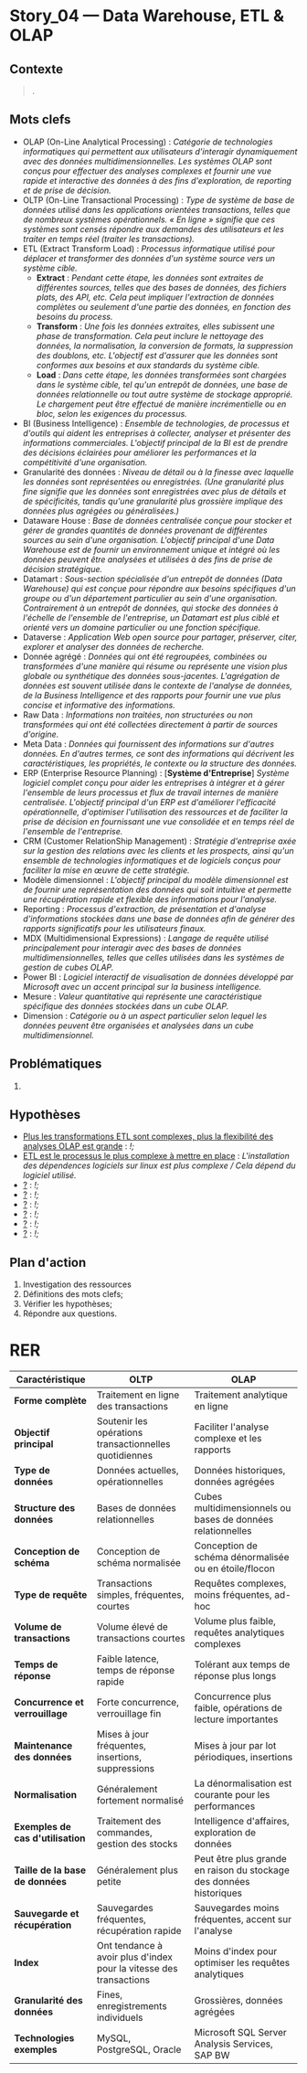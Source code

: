 <link rel="stylesheet" href="../../stylesheet.css">

# Story_04 — Data Warehouse, ETL & OLAP

## Contexte
> .

## Mots clefs
- <def-of>OLAP (On-Line Analytical Processing)</def-of> : *Catégorie de technologies informatiques qui permettent aux utilisateurs d'interagir dynamiquement avec des données multidimensionnelles. Les systèmes OLAP sont conçus pour effectuer des analyses complexes et fournir une vue rapide et interactive des données à des fins d'exploration, de reporting et de prise de décision.*
- <def-of>OLTP (On-Line Transactional Processing)</def-of> : *Type de système de base de données utilisé dans les applications orientées transactions, telles que de nombreux systèmes opérationnels. « En ligne » signifie que ces systèmes sont censés répondre aux demandes des utilisateurs et les traiter en temps réel (traiter les transactions).*
- <def-of>ETL (Extract Transform Load)</def-of> : *Processus informatique utilisé pour déplacer et transformer des données d'un système source vers un système cible.*
    - **Extract** : *Pendant cette étape, les données sont extraites de différentes sources, telles que des bases de données, des fichiers plats, des API, etc. Cela peut impliquer l'extraction de données complètes ou seulement d'une partie des données, en fonction des besoins du process.*
    - **Transform** : *Une fois les données extraites, elles subissent une phase de transformation. Cela peut inclure le nettoyage des données, la normalisation, la conversion de formats, la suppression des doublons, etc. L'objectif est d'assurer que les données sont conformes aux besoins et aux standards du système cible.*
    - **Load** : *Dans cette étape, les données transformées sont chargées dans le système cible, tel qu'un entrepôt de données, une base de données relationnelle ou tout autre système de stockage approprié. Le chargement peut être effectué de manière incrémentielle ou en bloc, selon les exigences du processus.*
- <def-of>BI (Business Intelligence)</def-of> : *Ensemble de technologies, de processus et d'outils qui aident les entreprises à collecter, analyser et présenter des informations commerciales. L'objectif principal de la BI est de prendre des décisions éclairées pour améliorer les performances et la compétitivité d'une organisation.*
- <def-of>Granularité des données</def-of> : *Niveau de détail ou à la finesse avec laquelle les données sont représentées ou enregistrées. (Une granularité plus fine signifie que les données sont enregistrées avec plus de détails et de spécificités, tandis qu'une granularité plus grossière implique des données plus agrégées ou généralisées.)*
- <def-of>Dataware House</def-of> : *Base de données centralisée conçue pour stocker et gérer de grandes quantités de données provenant de différentes sources au sein d'une organisation. L'objectif principal d'une Data Warehouse est de fournir un environnement unique et intégré où les données peuvent être analysées et utilisées à des fins de prise de décision stratégique.*
- <def-of>Datamart</def-of> : *Sous-section spécialisée d'un entrepôt de données (Data Warehouse) qui est conçue pour répondre aux besoins spécifiques d'un groupe ou d'un département particulier au sein d'une organisation. Contrairement à un entrepôt de données, qui stocke des données à l'échelle de l'ensemble de l'entreprise, un Datamart est plus ciblé et orienté vers un domaine particulier ou une fonction spécifique.*
- <def-of>Dataverse</def-of> : *Application Web open source pour partager, préserver, citer, explorer et analyser des données de recherche.*
- <def-of>Donnée agrégé</def-of> : *Données qui ont été regroupées, combinées ou transformées d'une manière qui résume ou représente une vision plus globale ou synthétique des données sous-jacentes. L'agrégation de données est souvent utilisée dans le contexte de l'analyse de données, de la Business Intelligence et des rapports pour fournir une vue plus concise et informative des informations.*
- <def-of>Raw Data</def-of> : *Informations non traitées, non structurées ou non transformées qui ont été collectées directement à partir de sources d'origine.*
- <def-of>Meta Data</def-of> : *Données qui fournissent des informations sur d'autres données. En d'autres termes, ce sont des informations qui décrivent les caractéristiques, les propriétés, le contexte ou la structure des données.*
- <def-of>ERP (Enterprise Resource Planning)</def-of> : [**Système d'Entreprise**] *Système logiciel complet conçu pour aider les entreprises à intégrer et à gérer l'ensemble de leurs processus et flux de travail internes de manière centralisée. L'objectif principal d'un ERP est d'améliorer l'efficacité opérationnelle, d'optimiser l'utilisation des ressources et de faciliter la prise de décision en fournissant une vue consolidée et en temps réel de l'ensemble de l'entreprise.*
- <def-of>CRM (Customer RelationShip Management)</def-of> : *Stratégie d'entreprise axée sur la gestion des relations avec les clients et les prospects, ainsi qu'un ensemble de technologies informatiques et de logiciels conçus pour faciliter la mise en œuvre de cette stratégie.*
- <def-of>Modèle dimensionnel</def-of> : *L'objectif principal du modèle dimensionnel est de fournir une représentation des données qui soit intuitive et permette une récupération rapide et flexible des informations pour l'analyse.*
- <def-of>Reporting</def-of> : *Processus d'extraction, de présentation et d'analyse d'informations stockées dans une base de données afin de générer des rapports significatifs pour les utilisateurs finaux.*
- <def-of>MDX (Multidimensional Expressions)</def-of> : *Langage de requête utilisé principalement pour interagir avec des bases de données multidimensionnelles, telles que celles utilisées dans les systèmes de gestion de cubes OLAP.*
- <def-of>Power BI</def-of> : *Logiciel interactif de visualisation de données développé par Microsoft avec un accent principal sur la business intelligence.*
- <def-of>Mesure</def-of> : *Valeur quantitative qui représente une caractéristique spécifique des données stockées dans un cube OLAP.*
- <def-of>Dimension</def-of> : *Catégorie ou à un aspect particulier selon lequel les données peuvent être organisées et analysées dans un cube multidimensionnel.*

## Problématiques
1. 

## Hypothèses
- <u>Plus les transformations ETL sont complexes, plus la flexibilité des analyses OLAP est grande</u> <h-t/> : *!;*
- <u>ETL est le processus le plus complexe à mettre en place</u> <h-f/> : *L'installation des dépendences logiciels sur linux est plus complexe / Cela dépend du logiciel utilisé.*
- <u>?</u> <h-t/> : *!;*
- <u>?</u> <h-t/> : *!;*
- <u>?</u> <h-t/> : *!;*
- <u>?</u> <h-t/> : *!;*
- <u>?</u> <h-t/> : *!;*
- <u>?</u> <h-t/> : *!;*

## Plan d'action
1. Investigation des ressources
6. Définitions des mots clefs;
7. Vérifier les hypothèses;
8. Répondre aux questions.

# RER

| Caractéristique                   | OLTP                                                               | OLAP                                           |
|-----------------------------------|--------------------------------------------------------------------|------------------------------------------------|
| **Forme complète**                | Traitement en ligne des transactions                               | Traitement analytique en ligne                 |
| **Objectif principal**            | Soutenir les opérations transactionnelles quotidiennes             | Faciliter l'analyse complexe et les rapports   |
| **Type de données**               | Données actuelles, opérationnelles                                 | Données historiques, données agrégées          |
| **Structure des données**         | Bases de données relationnelles                                    | Cubes multidimensionnels ou bases de données relationnelles |
| **Conception de schéma**          | Conception de schéma normalisée                                    | Conception de schéma dénormalisée ou en étoile/flocon |
| **Type de requête**               | Transactions simples, fréquentes, courtes                          | Requêtes complexes, moins fréquentes, ad-hoc   |
| **Volume de transactions**        | Volume élevé de transactions courtes                               | Volume plus faible, requêtes analytiques complexes |
| **Temps de réponse**              | Faible latence, temps de réponse rapide                            | Tolérant aux temps de réponse plus longs       |
| **Concurrence et verrouillage**   | Forte concurrence, verrouillage fin                                | Concurrence plus faible, opérations de lecture importantes |
| **Maintenance des données**       | Mises à jour fréquentes, insertions, suppressions                  | Mises à jour par lot périodiques, insertions |
| **Normalisation**                 | Généralement fortement normalisé                                   | La dénormalisation est courante pour les performances |
| **Exemples de cas d'utilisation** | Traitement des commandes, gestion des stocks                       | Intelligence d'affaires, exploration de données |
| **Taille de la base de données**  | Généralement plus petite                                           | Peut être plus grande en raison du stockage des données historiques |
| **Sauvegarde et récupération**    | Sauvegardes fréquentes, récupération rapide                        | Sauvegardes moins fréquentes, accent sur l'analyse |
| **Index**                         | Ont tendance à avoir plus d'index pour la vitesse des transactions | Moins d'index pour optimiser les requêtes analytiques |
| **Granularité des données**       | Fines, enregistrements individuels                                 | Grossières, données agrégées                  |
| **Technologies exemples**         | MySQL, PostgreSQL, Oracle                                          | Microsoft SQL Server Analysis Services, SAP BW|
